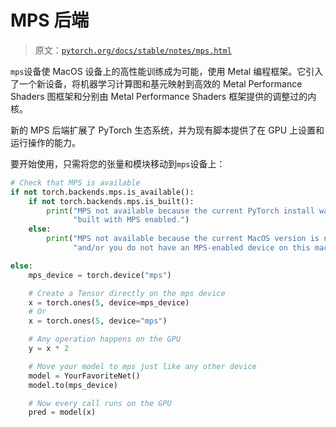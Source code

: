 # MPS 后端

> 原文：[`pytorch.org/docs/stable/notes/mps.html`](https://pytorch.org/docs/stable/notes/mps.html)

`mps`设备使 MacOS 设备上的高性能训练成为可能，使用 Metal 编程框架。它引入了一个新设备，将机器学习计算图和基元映射到高效的 Metal Performance Shaders 图框架和分别由 Metal Performance Shaders 框架提供的调整过的内核。

新的 MPS 后端扩展了 PyTorch 生态系统，并为现有脚本提供了在 GPU 上设置和运行操作的能力。

要开始使用，只需将您的张量和模块移动到`mps`设备上：

```py
# Check that MPS is available
if not torch.backends.mps.is_available():
    if not torch.backends.mps.is_built():
        print("MPS not available because the current PyTorch install was not "
              "built with MPS enabled.")
    else:
        print("MPS not available because the current MacOS version is not 12.3+ "
              "and/or you do not have an MPS-enabled device on this machine.")

else:
    mps_device = torch.device("mps")

    # Create a Tensor directly on the mps device
    x = torch.ones(5, device=mps_device)
    # Or
    x = torch.ones(5, device="mps")

    # Any operation happens on the GPU
    y = x * 2

    # Move your model to mps just like any other device
    model = YourFavoriteNet()
    model.to(mps_device)

    # Now every call runs on the GPU
    pred = model(x) 
```

